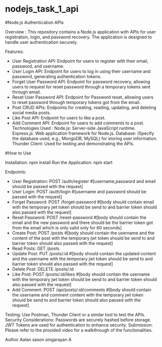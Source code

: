 # nodejs_task_1_api
#Node.js Authentication APIs

Overview :
  This repository contains a Node.js application with APIs for user registration, login, and password recovery. The application is designed to handle user authentication securely.

Features:
  - User Registration API: Endpoint for users to register with their email, password, and username.
  - User Login API: Endpoint for users to log in using their username and password, generating authentication tokens.
  - Forget User Password API: Endpoint for password recovery, allowing users to request for reset password through a temporary tokens sent through email.
  - Reset User Password API: Endpoint for Password reset,  allowing users to reset password through temporary tokens got from the email.
  - Post CRUD APIs: Endpoints for creating, reading, updating, and deleting social media posts.
  - Like Post API: Endpoint for users to like a post.
  - Add Comment API: Endpoint for users to add comments to a post.
Technologies Used :
  Node.js: Server-side JavaScript runtime.
  Express.js: Web application framework for Node.js.
  Database: (Specify the database used, e.g., MongoDB, MySQL) for storing user information.
  Thunder Client: Used for testing and demonstrating the APIs.

#How to Use

Installation:
  npm install
Run the Application:
  npm start

Endpoints:
  - User Registration: POST /auth/register    #[username,password and email should be passed with the request]
  - User Login: POST /auth/login    #[username and password should be passed with the request]
  - Forget Password: POST /forget-password    #[body should contain email with the temporary jwt token should be send to and barrier token should also passed with       the request]
  - Reset Password: POST /reset-password    #[body should contain the email and the new password and there should be the barrier token got from the email which is       only valid only for 60 seconds]
  - Create Post: POST /posts #[body should contain the username and the content of the post with the temporary jwt token should be send to and barrier token should also passed with the request]
  - Read Posts: GET /posts
  -  Update Post: PUT /posts/:id #[body should contain the updated content and the username with the temporary jwt token should be send to and barrier token should also passed with the request]
  - Delete Post: DELETE /posts/:id
  - Like Post: POST /posts/:id/likes #[body should contain the username with the temporary jwt token should be send to and barrier token should also passed with       the request]
  - Add Comment: POST /api/posts/:id/comments #[body should contain the username and comment content with the temporary jwt token should be send to and barrier token should also passed with       the request]

Testing:
  Use Postman, Thunder Client or a similar tool to test the APIs.
Security Considerations:
  Passwords are securely hashed before storage.
  JWT Tokens are used for authentication to enhance security.
Submission:
Please refer to the provided video for a walkthrough of the functionalities.

Author
Aalan sason singarayan A
